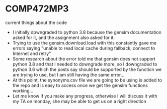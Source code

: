 # COMP472MP3

current things about the code
- I initially dpwngraded to python 3.8 because the gensim documentation asked for it, and the assignment also asked for it.
- Trying to use the gensim.download.load with this constantly gave me errors saying "unable to read local cache during fallback, connect to Internet and retry"
- Some research about the error told me that gensim does not support python 3.8 and that I needed to downgrade more, so I downgraded to python 3.6 which the posts say should be supported by the function we are trying to use, but I am still having the same error...
- At this point, the synonyms.csv file we are going to be using is added to the repo and is easy to access once we get the gensim functions working...
- Let me know if you make any progress, otherwise I will discuss it with my TA on monday, she may be able to get us on a right direction